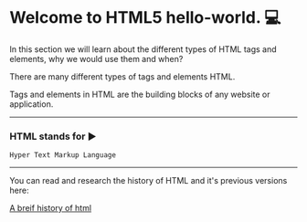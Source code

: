 # Welcome to HTML5 hello-world.  :computer:

In this section we will learn about the different types of HTML tags and elements, why we would use them and when?

There are many different types of tags and elements HTML.

Tags and elements in HTML are the building blocks of any website or application.

___

### HTML stands for   :arrow_forward:
```
Hyper Text Markup Language
```
___

You can read and research the history of HTML and it's previous versions here:

[A breif history of html](https://www.wired.com/1997/04/a-brief-history-of-html/)
